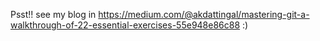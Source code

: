 Psst!! see my blog in https://medium.com/@akdattingal/mastering-git-a-walkthrough-of-22-essential-exercises-55e948e86c88 :)
